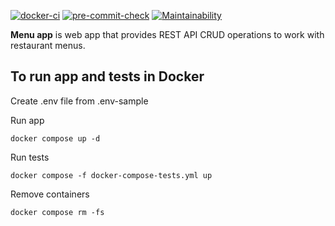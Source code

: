 [![docker-ci](https://github.com/Acemore/YLab_University_python_intensive_project/actions/workflows/docker.yml/badge.svg)](https://github.com/Acemore/YLab_University_python_intensive_project/actions/workflows/docker.yml)
[![pre-commit-check](https://github.com/Acemore/YLab_University_python_intensive_project/actions/workflows/pre-commit.yml/badge.svg?branch=main)](https://github.com/Acemore/YLab_University_python_intensive_project/actions/workflows/pre-commit.yml)
[![Maintainability](https://api.codeclimate.com/v1/badges/299b5686e1ff7bdb76a8/maintainability)](https://codeclimate.com/github/Acemore/YLab_University_python_intensive_project/maintainability)

**Menu app** is web app that provides REST API CRUD operations to work with restaurant menus.

## To run app and tests in Docker

Create .env file from .env-sample

Run app

```
docker compose up -d
```

Run tests

```
docker compose -f docker-compose-tests.yml up
```

Remove containers

```
docker compose rm -fs
```
